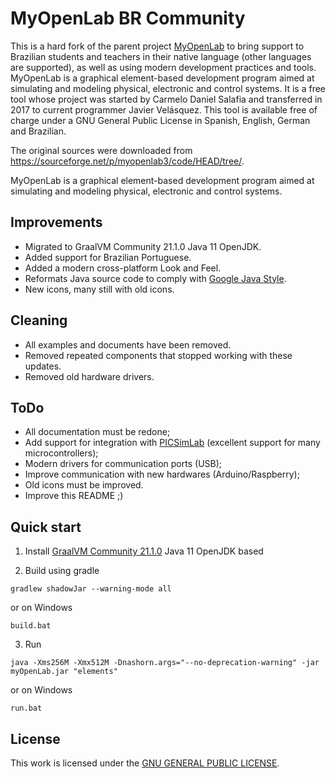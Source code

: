 # MyOpenLab BR Community

This is a hard fork of the parent project [MyOpenLab](http://myopenlab.org) to bring support to Brazilian students and teachers in their native language (other languages ​​are supported), as well as using modern development practices and tools. MyOpenLab is a graphical element-based development program aimed at simulating and modeling physical, electronic and control systems. It is a free tool whose project was started by Carmelo Daniel Salafia and transferred in 2017 to current programmer Javier Velásquez. This tool is available free of charge under a GNU General Public License in Spanish, English, German and Brazilian.

The original sources were downloaded from <https://sourceforge.net/p/myopenlab3/code/HEAD/tree/>.

MyOpenLab is a graphical element-based development program aimed at simulating and modeling physical, electronic and control systems.

## Improvements

- Migrated to GraalVM Community 21.1.0 Java 11 OpenJDK.
- Added support for Brazilian Portuguese.
- Added a modern cross-platform Look and Feel.
- Reformats Java source code to comply with [Google Java Style](https://github.com/google/google-java-format).
- New icons, many still with old icons.

## Cleaning

- All examples and documents have been removed.
- Removed repeated components that stopped working with these updates.
- Removed old hardware drivers.

## ToDo

- All documentation must be redone;
- Add support for integration with [PICSimLab](https://github.com/lcgamboa/picsimlab) (excellent support for many microcontrollers);
- Modern drivers for communication ports (USB);
- Improve communication with new hardwares (Arduino/Raspberry);
- Old icons must be improved.
- Improve this README ;)

## Quick start

1. Install [GraalVM Community 21.1.0](https://github.com/graalvm/graalvm-ce-builds/releases/tag/vm-21.1.0) Java 11 OpenJDK based

2. Build using gradle

  ```terminal
  gradlew shadowJar --warning-mode all
  ```

or on Windows

  ```terminal
  build.bat
  ```

3. Run

  ```terminal
  java -Xms256M -Xmx512M -Dnashorn.args="--no-deprecation-warning" -jar myOpenLab.jar "elements"
  ```

or on Windows

  ```terminal
  run.bat
  ```

## License

This work is licensed under the [GNU GENERAL PUBLIC LICENSE](LICENSE).
